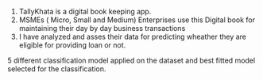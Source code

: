 1. TallyKhata is a digital book keeping app.
2. MSMEs ( Micro, Small and Medium) Enterprises use this Digital book for maintaining their day by day business transactions
3. I have analyzed and asses their data for predicting wheather they are eligible for providing loan or not.

5 different classification model applied on the dataset and best fitted model selected for the classification.


